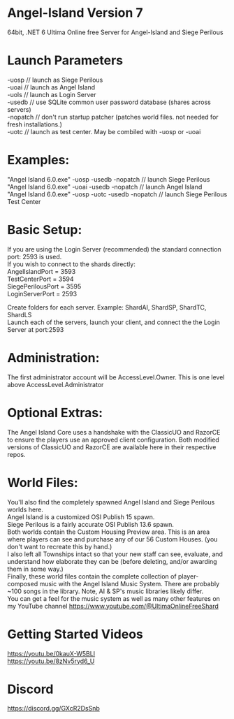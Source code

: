 # Angel-Island Version 7
64bit, .NET 6 Ultima Online free Server for Angel-Island and Siege Perilous

# Launch Parameters
-uosp       // launch as Siege Perilous<br/>
-uoai       // launch as Angel Island<br/>
-uols       // launch as Login Server<br/>
-usedb      // use SQLite common user password database (shares across servers)<br/>
-nopatch    // don't run startup patcher (patches world files. not needed for fresh installations.)<br/>
-uotc       // launch as test center. May be combiled with -uosp or -uoai<br/>

# Examples:
"Angel Island 6.0.exe" -uosp -usedb -nopatch         // launch Siege Perilous<br/>
"Angel Island 6.0.exe" -uoai -usedb -nopatch         // launch Angel Island<br/>
"Angel Island 6.0.exe" -uosp -uotc -usedb -nopatch   // launch Siege Perilous Test Center<br/>

# Basic Setup:
If you are using the Login Server (recommended) the standard connection port: 2593 is used.<br/>
If you wish to connect to the shards directly:<br/>
AngelIslandPort = 3593<br/>
TestCenterPort = 3594<br/>
SiegePerilousPort = 3595<br/>
LoginServerPort = 2593<br/>

Create folders for each server. Example: ShardAI, ShardSP, ShardTC, ShardLS<br/>
Launch each of the servers, launch your client, and connect the the Login Server at port:2593<br/>

# Administration:
The first administrator account will be AccessLevel.Owner. This is one level above AccessLevel.Administrator

# Optional Extras:
The Angel Island Core uses a handshake with the ClassicUO and RazorCE to ensure the players use an approved client configuration.
Both modified versions of ClassicUO and RazorCE are available here in their respective repos.

# World Files:
You'll also find the completely spawned Angel Island and Siege Perilous worlds here.<br/>
Angel Island is a customized OSI Publish 15 spawn.<br/>
Siege Perilous is a fairly accurate OSI Publish 13.6 spawn.<br/>
Both worlds contain the Custom Housing Preview area. This is an area where players can see and purchase any of our 56 Custom Houses. (you don't want to recreate this by hand.)<br/>
I also left all Townships intact so that your new staff can see, evaluate, and understand how elaborate they can be (before deleting, and/or awarding them in some way.)<br/>
Finally, these world files contain the complete collection of player-composed music with the Angel Island Music System. There are probably ~100 songs in the library. Note, AI & SP's music libraries likely differ.<br/>
You can get a feel for the music system as well as many other features on my YouTube channel
https://www.youtube.com/@UltimaOnlineFreeShard

# Getting Started Videos
https://youtu.be/0kauX-W5BLI <br/>
https://youtu.be/8zNv5ryd6_U

# Discord

https://discord.gg/GXcR2DsSnb